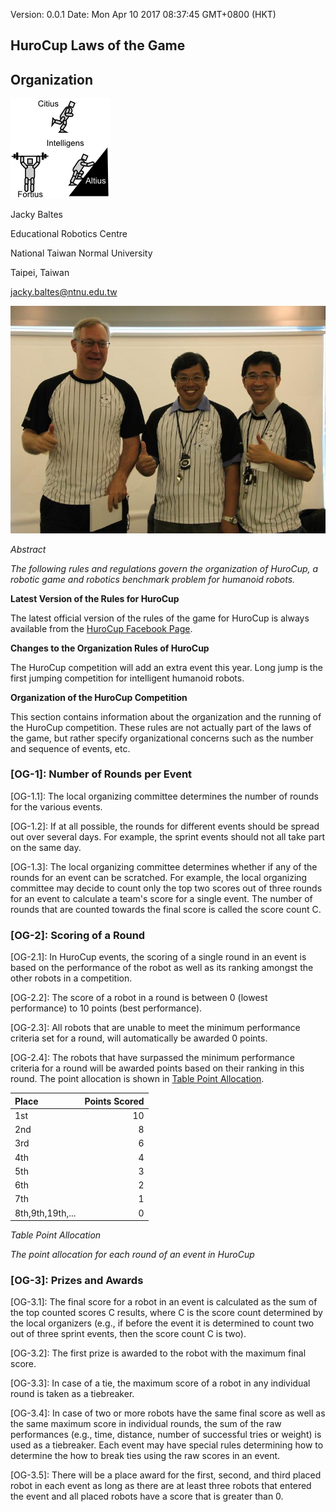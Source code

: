 Version: 0.0.1 Date: Mon Apr 10 2017 08:37:45 GMT+0800 (HKT)
## HuroCup Laws of the Game
## Organization

![](1.png)

Jacky Baltes

Educational Robotics Centre

National Taiwan Normal University

Taipei, Taiwan

[jacky.baltes@ntnu.edu.tw](jacky.baltes@ntnu.edu.tw)

![](2.png)

*Abstract*

*The following rules and regulations govern the organization of HuroCup, a robotic game and robotics benchmark problem for humanoid robots.*

**Latest Version of the Rules for HuroCup**

The latest official version of the rules of the game for HuroCup is always available from the [HuroCup Facebook Page](https://www.google.com/url?q=http://www.facebook.com/groups/hurocup&sa=D&ust=1513944043563000&usg=AFQjCNHRB5oaekiHA9KJTvK0JvXWbIdZrw).

**Changes to the Organization Rules of HuroCup**

The HuroCup competition will add an extra event this year. Long jump is the first jumping competition for intelligent humanoid robots.

**Organization of the HuroCup Competition**

This section contains information about the organization and the running of the HuroCup competition. These rules are not actually part of the laws of the game, but rather specify organizational concerns such as the number and sequence of events, etc.

### [OG-1]: Number of Rounds per Event

[OG-1.1]: The local organizing committee determines the number of rounds  for the various events.

[OG-1.2]: If at all possible, the rounds for different events should be spread out  over several days. For example, the sprint events should not all take part on the same day.

[OG-1.3]: The local organizing committee determines whether if any of the rounds for an event can be scratched. For example, the local organizing committee may decide to count only the top two scores out of three rounds for an event to calculate a team's score for a single event. The number of rounds that are counted towards the final score is called the score count C.

### [OG-2]: Scoring of a Round

[OG-2.1]: In HuroCup events, the scoring of a single round in an event is based on the performance of the robot as well as its ranking amongst the other robots in a competition.

[OG-2.2]: The score of a robot in a round is between 0 (lowest performance) to 10 points (best performance).

[OG-2.3]: All robots that are unable to meet the minimum performance criteria set for a round, will automatically be awarded 0 points.

[OG-2.4]: The robots that have surpassed the minimum performance criteria for a round will be awarded points based on their ranking in this round. The point allocation is shown in [Table Point Allocation](https://docs.google.com/document/d/1kn2_dtNp65n1j5TjZWJVIlTKRFcNkTSpARkdhLHNA1c/pub#id.rzzlothp76e9).

Place | Points Scored
:---- | ------------:
1st   | 10
2nd   | 8
3rd   | 6
4th   | 4
5th   | 3
6th   | 2
7th   | 1
8th,9th,19th,... | 0

*Table Point Allocation*

*The point allocation for each round of an event in HuroCup*

### [OG-3]: Prizes and Awards

[OG-3.1]: The final score for a robot in an event is calculated as the sum of the top counted scores C results, where C is the score count determined by the local organizers (e.g., if before the event it is determined to count two out of three sprint events, then the score count C is two).

[OG-3.2]: The first prize is awarded to the robot with the maximum final score.

[OG-3.3]: In case of a tie, the maximum score of a robot in any individual round is taken as a tiebreaker.

[OG-3.4]: In case of two or more robots have the same final score as well as the same maximum score in individual rounds, the sum of the raw  performances (e.g., time, distance, number of successful tries or weight) is used as a tiebreaker. Each event may have special rules determining how to determine the how to break ties using the raw scores in an event.

[OG-3.5]: There will be a place award for the first, second, and third placed robot in each event as long as there are at least three robots that entered the event and all placed robots have a score that is greater than 0.

